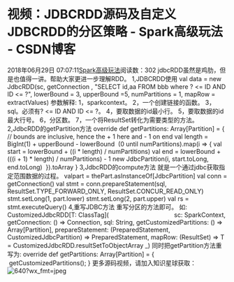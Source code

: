 # 视频：JDBCRDD源码及自定义JDBCRDD的分区策略 - Spark高级玩法 - CSDN博客
2018年06月29日 07:07:11[Spark高级玩法](https://me.csdn.net/rlnLo2pNEfx9c)阅读数：302
jdbcRDD虽然是鸡肋，但是也值得一讲。帮助大家更进一步理解RDD。
1,JDBCRDD使用
val data = new JdbcRDD(sc, getConnection
, "SELECT id,aa FROM bbb where ? <= ID AND ID <= ?", lowerBound = 3, upperBound =5, numPartitions = 1, mapRow = extractValues)
参数解释:
1，sparkcontext。
2，一个创建链接的函数。
3，sql。必须有? <= ID AND ID <= ?。
4，要取数据的id最小行。
5，要取数据的id最大行号。
6，分区数。
7，一个将ResultSet转化为需要类型的方法。
2,JdbcRDD的getPartition方法
override def getPartitions: Array[Partition] = {
// bounds are inclusive, hence the + 1 here and - 1 on end
val length = BigInt(1) + upperBound - lowerBound
  (0 until numPartitions).map(i => {
val start = lowerBound + ((i * length) / numPartitions)
val end = lowerBound + (((i + 1) * length) / numPartitions) - 1
new JdbcPartition(i, start.toLong, end.toLong)
  }).toArray
}
3,JdbcRDD的compute方法
就是一个通过jdbc获取指定范围数据的过程。
valpart = thePart.asInstanceOf[JdbcPartition]
val conn = getConnection()
val stmt = conn.prepareStatement(sql, ResultSet.TYPE_FORWARD_ONLY, ResultSet.CONCUR_READ_ONLY)
stmt.setLong(1, part.lower)
stmt.setLong(2, part.upper)
val rs = stmt.executeQuery()
4,重写JDBC方法
重写分区的方法即可。
如:
CustomizedJdbcRDD[T: ClassTag](
                                      sc: SparkContext,
getConnection: () => Connection,
sql: String,
getCustomizedPartitions: () => Array[Partition],
prepareStatement: (PreparedStatement, CustomizedJdbcPartition) => PreparedStatement,
mapRow: (ResultSet) => T = CustomizedJdbcRDD.resultSetToObjectArray _)
同时把getPartition方法重写为:
override def getPartitions: Array[Partition] = {
  getCustomizedPartitions();
}
更多源码视频，请加入知识星球获取：
![640?wx_fmt=jpeg](https://ss.csdn.net/p?https://mmbiz.qpic.cn/mmbiz_jpg/adI0ApTVBFU7Oic5ibSSV5sJGB2RgzSeqQpuBicxOPgCBglwQPt9rnatXN0VblKhw9WicqSGsuTU9o0Sj12698QpuQ/640?wx_fmt=jpeg)
